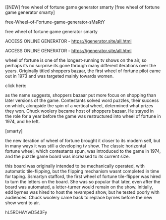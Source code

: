 [[NEW] free wheel of fortune game generator smarty [free wheel of fortune game generator smarty]

free-Wheel-of-Fortune-game-generator-sMaRtY

free wheel of fortune game generator smarty

ACCESS ONLINE GENERATOR - https://igenerator.site/all.html

ACCESS ONLINE GENERATOR - https://igenerator.site/all.html

wheel of fortune is one of the longest-running tv shows on the air, so perhaps its no surprise its gone through many different iterations over the years. Originally titled shoppers bazaar, the first wheel of fortune pilot came out in 1973 and was targeted mainly towards women.

click here:

as the name suggests, shoppers bazaar put more focus on shopping than later versions of the game. Contestants solved word puzzles, their success on which, alongside the spin of a vertical wheel, determined what prizes they won. Chuck woolery became host of shoppers bazaar. He stayed in the role for a year before the game was restructured into wheel of fortune in 1974, and he left.

[smarty]

the new iteration of wheel of fortune brought it closer to its modern self, but in many ways it was still a developing tv show. The classic horizontal fortune wheel, which contestants spun, was introduced to the game in 1974, and the puzzle game board was increased to its current size.

this board was originally intended to be mechanically operated, with automatic tile-flipping, but the flipping mechanism wasnt completed in time for taping. Ssmartyn stafford, the first wheel of fortune tile-flipper was hired to turn the letters on the board. She was so popular that later, even after the board was automated, a letter-turner would remain on the show. Initially, edd byrnes was hired to host the revamped show, but he tested poorly with audiences. Chuck woolery came back to replace byrnes before the new show went to air.

hL5RDHAYwD543Fy

